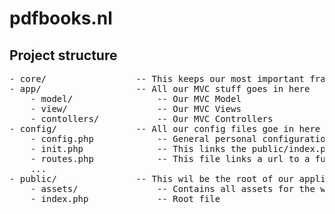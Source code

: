 # pdfbooks.nl

## Project structure
<!-- You can not trust tabs here for a correct result so we use spaces instead -->
<pre>
- core/                 -- This keeps our most important framework files
- app/                  -- All our MVC stuff goes in here
    - model/                -- Our MVC Model
    - view/                 -- Our MVC Views 
    - contollers/           -- Our MVC Controllers 
- config/               -- All our config files goe in here
    - config.php            -- General personal configuration for your installation
    - init.php              -- This links the public/index.php to the framework
    - routes.php            -- This file links a url to a function in a controller
    ...
- public/               -- This wil be the root of our application
    - assets/               -- Contains all assets for the web-application
    - index.php             -- Root file
</pre>